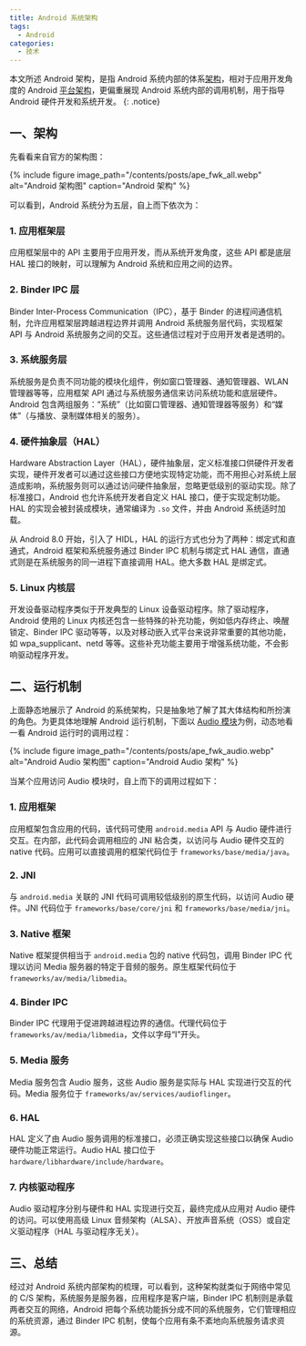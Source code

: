 ```yaml
---
title: Android 系统架构
tags:
  - Android
categories:
  - 技术
---
```


本文所述 Android 架构，是指 Android 系统内部的体系[架构](https://source.android.com/devices/architecture "Android 架构")，相对于应用开发角度的 Android [平台架构](https://developer.android.com/guide/platform "平台架构")，更偏重展现 Android 系统内部的调用机制，用于指导 Android 硬件开发和系统开发。
{: .notice}

## 一、架构

先看看来自官方的架构图：

{% include figure image_path="/contents/posts/ape_fwk_all.webp" alt="Android 架构图" caption="Android 架构" %}

可以看到，Android 系统分为五层，自上而下依次为：

### 1. 应用框架层

应用框架层中的 API 主要用于应用开发，而从系统开发角度，这些 API 都是底层 HAL 接口的映射，可以理解为 Android 系统和应用之间的边界。

### 2. Binder IPC 层

Binder Inter-Process Communication（IPC），基于 Binder 的进程间通信机制，允许应用框架层跨越进程边界并调用 Android 系统服务层代码，实现框架 API 与 Android 系统服务之间的交互。这些通信过程对于应用开发者是透明的。

### 3. 系统服务层

系统服务是负责不同功能的模块化组件，例如窗口管理器、通知管理器、WLAN 管理器等等，应用框架 API 通过与系统服务通信来访问系统功能和底层硬件。Android 包含两组服务：“系统”（比如窗口管理器、通知管理器等服务）和“媒体”（与播放、录制媒体相关的服务）。

### 4. 硬件抽象层（HAL）

Hardware Abstraction Layer（HAL），硬件抽象层，定义标准接口供硬件开发者实现，硬件开发者可以通过这些接口方便地实现特定功能，而不用担心对系统上层造成影响，系统服务则可以通过访问硬件抽象层，忽略更低级别的驱动实现。除了标准接口，Android 也允许系统开发者自定义 HAL 接口，便于实现定制功能。HAL 的实现会被封装成模块，通常编译为 ```.so``` 文件，并由 Android 系统适时加载。

从 Android 8.0 开始，引入了 HIDL，HAL 的运行方式也分为了两种：绑定式和直通式，Android 框架和系统服务通过 Binder IPC 机制与绑定式 HAL 通信，直通式则是在系统服务的同一进程下直接调用 HAL。绝大多数 HAL 是绑定式。

### 5. Linux 内核层

开发设备驱动程序类似于开发典型的 Linux 设备驱动程序。除了驱动程序，Android 使用的 Linux 内核还包含一些特殊的补充功能，例如低内存终止、唤醒锁定、Binder IPC 驱动等等，以及对移动嵌入式平台来说非常重要的其他功能，如 wpa_supplicant、netd 等等。这些补充功能主要用于增强系统功能，不会影响驱动程序开发。

## 二、运行机制

上面静态地展示了 Android 的系统架构，只是抽象地了解了其大体结构和所扮演的角色。为更具体地理解 Android 运行机制，下面以 [Audio 模块](https://source.android.com/devices/audio)为例，动态地看一看 Android 运行时的调用过程：

{% include figure image_path="/contents/posts/ape_fwk_audio.webp" alt="Android Audio 架构图" caption="Android Audio 架构" %}

当某个应用访问 Audio 模块时，自上而下的调用过程如下：

### 1. 应用框架

应用框架包含应用的代码，该代码可使用 ```android.media``` API 与 Audio 硬件进行交互。在内部，此代码会调用相应的 JNI 粘合类，以访问与 Audio 硬件交互的 native 代码。应用可以直接调用的框架代码位于 ```frameworks/base/media/java```。

### 2. JNI

与 ```android.media``` 关联的 JNI 代码可调用较低级别的原生代码，以访问 Audio 硬件。JNI 代码位于 ```frameworks/base/core/jni``` 和 ```frameworks/base/media/jni```。

### 3. Native 框架

Native 框架提供相当于 ```android.media``` 包的 native 代码包，调用 Binder IPC 代理以访问 Media 服务器的特定于音频的服务。原生框架代码位于 ```frameworks/av/media/libmedia```。

### 4. Binder IPC

Binder IPC 代理用于促进跨越进程边界的通信。代理代码位于 ```frameworks/av/media/libmedia```，文件以字母“I”开头。

### 5. Media 服务

Media 服务包含 Audio 服务，这些 Audio 服务是实际与 HAL 实现进行交互的代码。Media 服务位于 ```frameworks/av/services/audioflinger```。

### 6. HAL

HAL 定义了由 Audio 服务调用的标准接口，必须正确实现这些接口以确保 Audio 硬件功能正常运行。Audio HAL 接口位于 ```hardware/libhardware/include/hardware```。

### 7. 内核驱动程序

Audio 驱动程序分别与硬件和 HAL 实现进行交互，最终完成从应用对 Audio 硬件的访问。可以使用高级 Linux 音频架构（ALSA）、开放声音系统（OSS）或自定义驱动程序（HAL 与驱动程序无关）。

## 三、总结

经过对 Android 系统内部架构的梳理，可以看到，这种架构就类似于网络中常见的 C/S 架构，系统服务是服务器，应用程序是客户端，Binder IPC 机制则是承载两者交互的网络，Android 把每个系统功能拆分成不同的系统服务，它们管理相应的系统资源，通过 Binder IPC 机制，使每个应用有条不紊地向系统服务请求资源。
